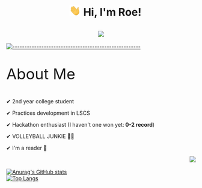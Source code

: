 <!-- <p align = "center">
	<img src = "https://github.com/7oSkaaa/7oSkaaa/blob/output/github-contribution-grid-snake.svg?" alt = "Snake Game"/>
</p> !-->

<div id="user-content-toc">
  <ul align="center">
    <summary><h1 style="display: inline-block"><img src="https://raw.githubusercontent.com/ABSphreak/ABSphreak/master/gifs/Hi.gif" width="30px"> Hi, I'm Roe!</h1></summary>
  </ul>
</div>

<p align="center">
  <!-- Typing SVG by DenverCoder1 - https://github.com/DenverCoder1/readme-typing-svg -->
  <a href="https://github.com/DenverCoder1/readme-typing-svg">
    <img src="https://readme-typing-svg.demolab.com/?lines=Average%20Student%20Programmer;Backend%20Developer%20;Full-stack%20in%20the%20making;&font=Fira%20Code&center=true&width=440&height=65&color=d0a1e5&vCenter=true&pause=1000&size=22" /></a>
</p>

[![-----------------------------------------------------](
https://raw.githubusercontent.com/andreasbm/readme/master/assets/lines/aqua.png)](https://github.com/BaseMax?tab=repositories)
<p style="font-size: 40px;">About Me</p>
<div>
	<p>✔ 2nd year college student</p>
	<p>✔ Practices development in LSCS</p>
	<p>✔ Hackathon enthusiast (I haven't one won yet:<strong> 0-2 record</strong>)</p>
	<p>✔ VOLLEYBALL JUNKIE 🏐🏐</p>
	<p>✔ I'm a reader 📖</p>
</div>
<p align="right">
	<img src="https://picsvg.com/svg/fy9e2a.jpg" width="150" />
</p>

[![Anurag's GitHub stats](https://github-readme-stats.vercel.app/api?username=Solenad)](https://github.com/anuraghazra/github-readme-stats)  
[![Top Langs](https://github-readme-stats.vercel.app/api/top-langs/?username=Solenad)](https://github.com/anuraghazra/github-readme-stats)
